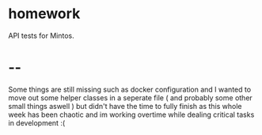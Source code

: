 # homework
API tests for Mintos.
# -- 
Some things are still missing such as docker configuration and I wanted to move out some helper classes in a seperate file ( and probably some other small things aswell )
but didn't have the time to fully finish as this whole week has been chaotic and im working overtime while dealing critical tasks in development :(
